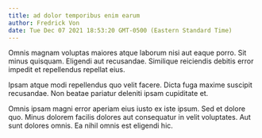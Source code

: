```yaml
---
title: ad dolor temporibus enim earum
author: Fredrick Von
date: Tue Dec 07 2021 18:53:20 GMT-0500 (Eastern Standard Time)
---
```

Omnis magnam voluptas maiores atque laborum nisi aut eaque porro. Sit minus quisquam. Eligendi aut recusandae. Similique reiciendis debitis error impedit et repellendus repellat eius.

 Ipsam atque modi repellendus quo velit facere. Dicta fuga maxime suscipit recusandae. Non beatae pariatur deleniti ipsam cupiditate et.

 Omnis ipsam magni error aperiam eius iusto ex iste ipsum. Sed et dolore quo. Minus dolorem facilis dolores aut consequatur in velit voluptates. Aut sunt dolores omnis. Ea nihil omnis est eligendi hic.